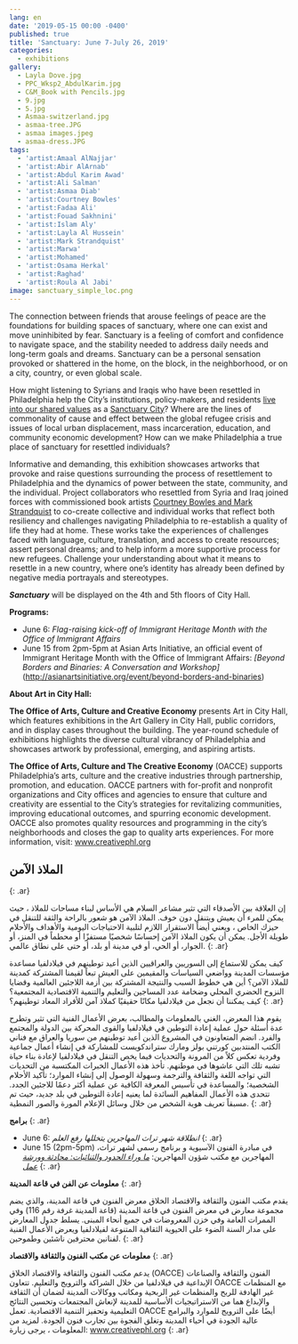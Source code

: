 ```yaml
---
lang: en
date: '2019-05-15 00:00 -0400'
published: true
title: 'Sanctuary: June 7-July 26, 2019'
categories:
  - exhibitions
gallery:
  - Layla Dove.jpg
  - PPC_Wksp2_AbdulKarim.jpg
  - C&M_Book with Pencils.jpg
  - 9.jpg
  - 5.jpg
  - Asmaa-switzerland.jpg
  - asmaa-tree.JPG
  - asmaa images.jpeg
  - asmaa-dress.JPG
tags:
  - 'artist:Amaal AlNajjar'
  - 'artist:Abir AlArnab'
  - 'artist:Abdul Karim Awad'
  - 'artist:Ali Salman'
  - 'artist:Asmaa Diab'
  - 'artist:Courtney Bowles'
  - 'artist:Fadaa Ali'
  - 'artist:Fouad Sakhnini'
  - 'artist:Islam Aly'
  - 'artist:Layla Al Hussein'
  - 'artist:Mark Strandquist'
  - 'artist:Marwa'
  - 'artist:Mohamed'
  - 'artist:Osama Herkal'
  - 'artist:Raghad'
  - 'artist:Roula Al Jabi'
image: sanctuary_simple_loc.png
---
```

The connection between friends that arouse feelings of peace are the foundations for building  spaces of sanctuary, where one can exist and move uninhibited by fear. Sanctuary is a feeling of comfort and confidence to navigate space, and the stability needed to address daily needs and long-term goals and dreams. Sanctuary can be a personal sensation provoked or shattered in the home, on the block, in the neighborhood, or on a city, country, or even global scale. 

How might listening to Syrians and Iraqis who have been resettled in Philadelphia help the City’s institutions, policy-makers, and residents [live into our shared values](https://www.reuters.com/article/us-usa-immigration-philadelphia/philadelphia-beats-us-appeal-in-sanctuary-city-case-idUSKCN1Q42BS) as a [Sanctuary City](https://generocity.org/philly/2017/12/07/sanctuary-cities-101-philadelphia-timeline-immigration/)? Where are the lines of commonality of cause and effect between the global refugee crisis and issues of local urban displacement, mass incarceration, education, and community economic development? How can we make Philadelphia a true place of sanctuary for resettled individuals? 

Informative and demanding, this exhibition showcases artworks that provoke and raise questions surrounding the process of resettlement to Philadelphia and the dynamics of power between the state, community, and the individual. Project collaborators who resettled from Syria and Iraq joined forces with commissioned book artists [Courtney Bowles and Mark Strandquist](http://peoplespaperco-op.weebly.com/) to co-create collective and individual works that reflect both resiliency and challenges navigating Philadelphia to re-establish a quality of life they had at home. These works take the experiences of challenges faced with language, culture, translation, and access to create resources; assert personal dreams; and to help inform a more supportive process for new refugees. Challenge your understanding about what it means to resettle in a new country, where one’s identity has already been defined by negative media portrayals and stereotypes.

**_Sanctuary_** will be displayed on the 4th and 5th floors of City Hall.

**Programs:**

- June 6: _Flag-raising kick-off of Immigrant Heritage Month with the Office of Immigrant Affairs_
- June 15 from 2pm-5pm at Asian Arts Initiative, an official event of Immigrant Heritage Month with the Office of Immigrant Affairs: _[Beyond Borders and Binaries: A Conversation and Workshop]_(http://asianartsinitiative.org/event/beyond-borders-and-binaries)


**About Art in City Hall:**

**The Office of Arts, Culture and Creative Economy** presents Art in City Hall, which features exhibitions in the Art Gallery in City Hall, public corridors, and in display cases throughout the building. The year-round schedule of exhibitions highlights the diverse cultural vibrancy of Philadelphia and showcases artwork by professional, emerging, and aspiring artists.

**The Office of Arts, Culture and The Creative Economy** (OACCE) supports Philadelphia’s arts, culture and the creative industries through partnership, promotion, and education. OACCE partners with for-profit and nonprofit organizations and City offices and agencies to ensure that culture and creativity are essential to the City’s strategies for revitalizing communities, improving educational outcomes, and spurring economic development. OACCE also promotes quality resources and programming in the city’s neighborhoods and closes the gap to quality arts experiences. For more information, visit: www.creativephl.org

## **الملاذ الآمن**
{: .ar}

إن العلاقة بين الأصدقاء التي تثير مشاعر السلام هي الأساس لبناء مساحات للملاذ ، حيث يمكن للمرء أن يعيش ويتنقل دون خوف. الملاذ الآمن هو شعور بالراحة والثقة للتنقل في حيزك الخاص ، ويعني أيضاً الاستقرار اللازم لتلبية الاحتياجات اليومية والأهداف والأحلام طويلة الأجل. يمكن أن يكون الملاذ الآمن إحساسًا شخصيًا مستفزًا أو محطماً في المنز، أو الجوار، أو الحي، أو في مدينة أو بلد، أو حتى على نطاق عالمي.
{: .ar}

 كيف يمكن للاستماع إلى السوريين والعراقيين الذين أعيد توطينهم في فيلادلفيا مساعدة مؤسسات المدينة وواضعي السياسات والمقيمين على العيش تبعاً لقيمنا المشتركة كمدينة للملاذ الآمن؟ أين هي خطوط السبب والنتيجة المشتركة بين أزمة اللاجئين العالمية وقضايا النزوح الحضري المحلي وضخامة عدد المساجين والتعليم والتنمية الاقتصادية المجتمعية؟ كيف يمكننا أن نجعل من فيلادلفيا مكانًا حقيقيًا كملاذ آمن للأفراد المعاد توطينهم؟ 
{: .ar}

 يقوم هذا المعرض، الغني بالمعلومات والمطالب، بعرض الأعمال الفنية التي تثير وتطرح عدة أسئلة حول عملية إعادة التوطين في فيلادلفيا والقوى المحركة بين الدولة والمجتمع والفرد. انضم المتعاونون في المشروع الذين أعيد توطينهم من سوريا والعراق مع فناني الكتب المنتدبين كورتني بولز ومارك ستراندكويست للمشاركة في إنشاء أعمال جماعية وفردية تعكس كلاً من المرونة والتحديات فيما يخص التنقل في فيلادلفيا لإعادة بناء حياة تشبه تلك التي عاشوها في موطنهم. تأخذ هذه الأعمال الخبرات المكتسبة من التحديات التي تواجه اللغة والثقافة والترجمة وسهولة الوصول إلى إنشاء الموارد؛ تأكيد الأحلام الشخصية؛ والمساعدة في تأسيس المعرفة الكافية عن عملية أكثر دعمًا للاجئين الجدد. تتحدى هذه الأعمال المفاهيم السائدة لما يعنيه إعادة التوطين في بلد جديد، حيث تم مسبقاً تعريف هوية الشخص من خلال وسائل الإعلام المورة والصور النمطية. 
{: .ar}


**برامج**
{: .ar}

- June 6: _انطلاقة شهر تراث المهاجرين يتخللها رفع العلم_
{: .ar}
- June 15 (2pm-5pm) ،في مبادرة الفنون الآسيوية و برنامج رسمي لشهر تراث المهاجرين مع مكتب شؤون المهاجرين: [_ما وراء الحدود والثنائيات: محادثة وورشة عمل_](http://asianartsinitiative.org/event/beyond-borders-and-binaries)
{: .ar}



**معلومات عن الفن في قاعة المدينة**
{: .ar}

يقدم مكتب الفنون والثقافة والاقتصاد الخلاق معرض الفنون في قاعة المدينة، والذي يضم مجموعة معارض في معرض الفنون في قاعة المدينة (قاعة المدينة غرفة رقم 116) وفي الممرات العامة وفي خزن المعروضات في جميع أنحاء المبنى. يسلط جدول المعارض على مدار السنة الضوء على الحيوية الثقافية المتنوعة لفيلادلفيا ويعرض الأعمال الفنية لفنانين محترفين ناشئين وطموحين.
{: .ar}


**معلومات عن مكتب الفنون والثقافة والاقتصاد**
{: .ar}

يدعم مكتب الفنون والثقافة والاقتصاد الخلاق (OACCE) الفنون والثقافة والصناعات الإبداعية في فيلادلفيا من خلال الشراكة والترويج والتعليم. تتعاون OACCE مع المنظمات غير الهادفة للربح والمنظمات غير الربحية ومكاتب ووكالات المدينة لضمان أن الثقافة والإبداع هما من الاستراتيجيات الأساسية للمدينة لإنعاش المجتمعات وتحسين النتائج التعليمية وتحفيز التنمية الاقتصادية. تعمل OACCE أيضًا على الترويج للموارد والبرامج عالية الجودة في أحياء المدينة وتغلق الفجوة بين تجارب فنون الجودة. لمزيد من المعلومات ، يرجى زيارة: www.creativephl.org
{: .ar}



